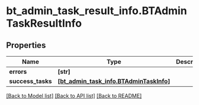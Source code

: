 # bt_admin_task_result_info.BTAdminTaskResultInfo

## Properties
Name | Type | Description | Notes
------------ | ------------- | ------------- | -------------
**errors** | **[str]** |  | [optional] 
**success_tasks** | [**[bt_admin_task_info.BTAdminTaskInfo]**](BTAdminTaskInfo.md) |  | [optional] 

[[Back to Model list]](../README.md#documentation-for-models) [[Back to API list]](../README.md#documentation-for-api-endpoints) [[Back to README]](../README.md)



